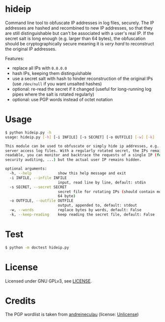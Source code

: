 hideip
======

Command line tool to obfuscate IP addresses in log files, securely. The
IP addresses are hashed and recombined to new IP addresses, so that they
are still distinguishable but can't be associated with a user's real IP.
If the secret salt is long enough (e.g. larger than 64 bytes), the
obfuscation should be cryptographically secure meaning it is *very hard*
to reconstruct the original IP addresses.

Features:
  * replace all IPs with `0.0.0.0`
  * hash IPs, keeping them distinguishable
  * use a secret salt with hash to hinder reconstruction of the original
    IPs (use `/dev/null` if you want unsalted hashes)
  * optional: re-read the secret if it changed (useful for long-running
    log pipes where the salt is rotated regularly)
  * optional: use PGP words instead of octet notation

Usage
=====

```bash
$ python hideip.py -h
usage: hideip.py [-h] [-i INFILE] [-s SECRET] [-o OUTFILE] [-w] [-k]

This module can be used to obfuscate or simply hide ip addresses, e.g. in
server access log files. With a regularly rotated secret, the IPs remain
readable, you can monitor and backtrace the requests of a single IP (for
security auditing, ...) but the actual user IP remains hidden.

optional arguments:
  -h, --help            show this help message and exit
  -i INFILE, --infile INFILE
                        input, read line by line, default: stdin
  -s SECRET, --secret SECRET
                        secret file for rotating IPs (should contain more than
                        64 byte)
  -o OUTFILE, --outfile OUTFILE
                        output, appended to, default: stdout
  -w, --words           replace bytes by words, default: False
  -k, --keep-reading    keep reading the secret file, default: False
```

Test
====

```bash
$ python -m doctest hideip.py
```

License
=======

Licensed under GNU GPLv3, see [LICENSE](LICENSE).

Credits
=======

The PGP wordlist is taken from [andreineculau](https://github.com/andreineculau/pgp-word-list) (license: [Unlicense](http://unlicense.org))

